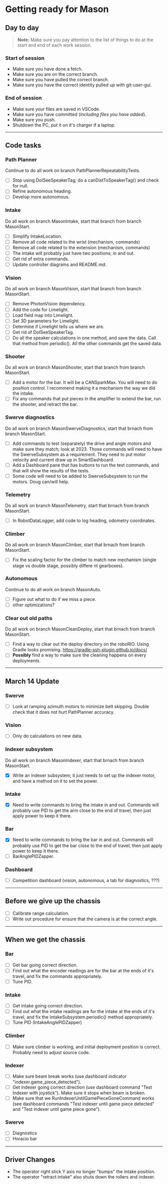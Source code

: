 [//]: # (render this with pandoc -V geometry:margin=0.5in -o Mason.pdf Mason.md)

# Getting ready for Mason

## Day to day

> **Note:**
> Make sure you pay attention to the list of things to do at the start and end of each work session.

### Start of session
* Make sure you have done a fetch.
* Make sure you are on the correct branch.
* Make sure you have pulled the correct branch.
* Make sure you have the correct identity pulled up with git-user-gui.

### End of session
* Make sure your files are saved in VSCode.
* Make sure you have committed (*including files you have added*).
* Make sure you push.
* Shutdown the PC, put it on it's charger if a laptop.

***

## Code tasks

### Path Planner

Continue to do all work on branch PathPlannerRepeatabilityTests.

- [ ] Stop using DoISeeSpeakerTag; do a canDistToSpeakerTag() and check for null.
- [ ] Refine autonomous heading.
- [ ] Develop more autonomous.

### Intake

Do all work on branch MasonIntake, start that branch from branch MasonStart.

- [ ] Simplify IntakeLocation.
- [ ] Remove all code related to the wrist (mechanism, commands)
- [ ] Remove all code related to the extension (mechanism, commands)
- [ ] The intake will probably just have two positions; in and out.
- [ ] Get rid of extra commands.
- [ ] Update controller diagrams and README.md.

### Vision

Do all work on branch MasonVision, start that branch from branch MasonStart.

- [ ] Remove PhotonVision dependency.
- [ ] Add the code for Limelight.
- [ ] Load field map into Limelight.
- [ ] Set 3D parameters for Limelight.
- [ ] Determine if Limelight tells us where we are.
- [ ] Get rid of DoISeeSpeakerTag.
- [ ] Do all the speaker calculations in one method, and save the data. Call that method from periodic().
All the other commands get the saved data.

### Shooter

Do all work on branch MasonShooter, start that branch from branch MasonStart.

- [ ] Add a motor for the bar. It will be a CANSparkMax. You will need to do position control. I recommend making it a mechanism the way we did the intake.
- [ ] Fix any commands that put pieces in the amplifier to extend the bar, run the shooter, and retract the bar.

### Swerve diagnostics

Do all work on branch MasonSwerveDiagnostics, start that brnach from branch MasonStart.

- [ ] Add commands to test (separately) the drive and angle motors and make sure they match; look at 2023. Those commands will need to have the SwerveSubsystem as a requirement. They need to put motor velocity and current draw up in SmartDashboard.
- [ ] Add a Dashboard pane that has buttons to run the test commands, and that will show the results of the tests.
- [ ] Some code will need to be added to SwerveSubsystem to run the motors. Doug can/will help.

### Telemetry

Do all work on branch MasonTelemetry, start that brnach from branch MasonStart.

- [ ] In RobotDataLogger, add code to log heading, odometry coordinates.

### Climber

Do all work on branch MasonClimber, start that brnach from branch MasonStart.

- [ ] Fix the scaling factor for the climber to match new mechanism (single stage vs double stage, possibly differe nt gearboxes).

### Autonomous 

Continue to do all work on branch MasonAuto.

- [ ] Figure out what to do if we miss a piece.
- [ ] other optimizations?

### Clear out old paths

Do all work on branch MasonCleanDeploy, start that brnach from branch MasonStart.

- [ ] Find a way to clear out the deploy directory on the roboRIO. Using Gradle looks promising. https://gradle-ssh-plugin.github.io/docs/
- [ ] **Possibly** find a way to make sure the cleaning happens on every deployments.

***

## March 14 Update

### Swerve

- [ ] Look at ramping azimuth motors to minimize belt skipping. Double check that it does not hurt PathPlanner accuracy.

### Vision

- [ ] Only do calculations on new data.

### Indexer subsystem

Do all work on branch MasonIndexer, start that brnach from branch MasonStart.

- [X] Write an indexer subsystem; it just needs to set up the indexer motor, and have a method on it to set the power.

### Intake

- [X] Need to write commands to bring the intake in and out. Commands will probably use PID to get the arm close to the end of travel, then just apply power to keep it there.

### Bar

- [X] Need to write commands to bring the bar in and out. Commands will probably use PID to get the bar close to the end of travel, then just apply power to keep it there.
- [ ] BarAnglePIDZapper.

### Dashboard

- [ ] Competition dashboard (vision, autonomous, a tab for diagnostics, ???)

***

## Before we give up the chassis

- [ ] Calibrate range calculation.
- [ ] Write out procedure for ensure that the camera is at the correct angle.

***

## When we get the chassis

### Bar

- [ ] Get bar going correct direction.
- [ ] Find out what the encoder readings are for the bar at the ends of it's travel, and fix the commands appropriately.
- [ ] Tune PID.

### Intake
- [ ] Get intake going correct direction.
- [ ] Find out what the intake readings are for the intake at the ends of it's travel, and fix the IntakeSubsystem.periodic() method appropriately.
- [ ] Tune PID (IntakeAnglePIDZapper)

### Climber
- [ ] Make sure climber is working, and initial deployment position is correct. Probably need to adjust source code.

### Indexer
- [ ] Make sure beam break works (use dashboard indicator "indexer.game_piece_detected").
- [ ] Get indexer going correct direction (use dashboard command "Test Indexer with joystick"). Make sure it stops when beam is broken.
- [ ] Make sure that we RunIndexerUntilGamePieceGoneCommand works (see dashboard commands "Test indexer until game piece detected" and "Test indexer until game piece gone").

### Swerve
- [ ] Diagnostics
- [ ] Horacio bar

***

## Driver Changes

* The operator right stick Y axis no longer "bumps" the intake position.
* The operator "retract intake" also shuts down the rollers and indexer.
